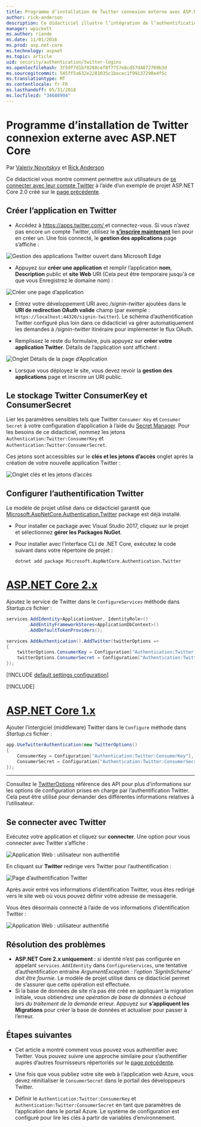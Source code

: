 ```yaml
---
title: Programme d’installation de Twitter connexion externe avec ASP.NET Core
author: rick-anderson
description: Ce didacticiel illustre l’intégration de l’authentification utilisateur de compte Twitter dans une application ASP.NET Core existante.
manager: wpickett
ms.author: riande
ms.date: 11/01/2016
ms.prod: asp.net-core
ms.technology: aspnet
ms.topic: article
uid: security/authentication/twitter-logins
ms.openlocfilehash: 3f59f7d1bf0280cef8f7757e8cd57d4872769b3d
ms.sourcegitcommit: 545ff5a632e2281035c1becec1f99137298e4f5c
ms.translationtype: MT
ms.contentlocale: fr-FR
ms.lasthandoff: 05/31/2018
ms.locfileid: "34688994"
---
```

# <a name="twitter-external-login-setup-with-aspnet-core"></a>Programme d’installation de Twitter connexion externe avec ASP.NET Core

Par [Valeriy Novytskyy](https://github.com/01binary) et [Rick Anderson](https://twitter.com/RickAndMSFT)

Ce didacticiel vous montre comment permettre aux utilisateurs de [se connecter avec leur compte Twitter](https://dev.twitter.com/web/sign-in/desktop-browser) à l’aide d’un exemple de projet ASP.NET Core 2.0 créé sur le [page précédente](xref:security/authentication/social/index).

## <a name="create-the-app-in-twitter"></a>Créer l’application en Twitter

* Accédez à [ https://apps.twitter.com/ ](https://apps.twitter.com/) et connectez-vous. Si vous n’avez pas encore un compte Twitter, utilisez le **[s’inscrire maintenant](https://twitter.com/signup)** lien pour en créer un. Une fois connecté, le **gestion des applications** page s’affiche :

![Gestion des applications Twitter ouvert dans Microsoft Edge](index/_static/TwitterAppManage.png)

* Appuyez sur **créer une application** et remplir l’application **nom**, **Description** public et **site Web** URI (Cela peut être temporaire jusqu'à ce que vous Enregistrez le domaine nom) :

![Créer une page d’application](index/_static/TwitterCreate.png)

* Entrez votre développement URI avec */signin-twitter* ajoutées dans le **URI de redirection OAuth valide** champ (par exemple : `https://localhost:44320/signin-twitter`). Le schéma d’authentification Twitter configuré plus loin dans ce didacticiel va gérer automatiquement les demandes à */signin-twitter* itinéraire pour implémenter le flux OAuth.

* Remplissez le reste du formulaire, puis appuyez sur **créer votre application Twitter**. Détails de l’application sont affichent :

![Onglet Détails de la page d’Application](index/_static/TwitterAppDetails.png)

* Lorsque vous déployez le site, vous devez revoir la **gestion des applications** page et inscrire un URI public.

## <a name="storing-twitter-consumerkey-and-consumersecret"></a>Le stockage Twitter ConsumerKey et ConsumerSecret

Lier les paramètres sensibles tels que Twitter `Consumer Key` et `Consumer Secret` à votre configuration d’application à l’aide du [Secret Manager](xref:security/app-secrets). Pour les besoins de ce didacticiel, nommez les jetons `Authentication:Twitter:ConsumerKey` et `Authentication:Twitter:ConsumerSecret`.

Ces jetons sont accessibles sur le **clés et les jetons d’accès** onglet après la création de votre nouvelle application Twitter :

![Onglet clés et les jetons d’accès](index/_static/TwitterKeys.png)

## <a name="configure-twitter-authentication"></a>Configurer l’authentification Twitter

Le modèle de projet utilisé dans ce didacticiel garantit que [Microsoft.AspNetCore.Authentication.Twitter](https://www.nuget.org/packages/Microsoft.AspNetCore.Authentication.Twitter) package est déjà installé.

* Pour installer ce package avec Visual Studio 2017, cliquez sur le projet et sélectionnez **gérer les Packages NuGet**.
* Pour installer avec l’interface CLI de .NET Core, exécutez le code suivant dans votre répertoire de projet :

   `dotnet add package Microsoft.AspNetCore.Authentication.Twitter`

# <a name="aspnet-core-2xtabaspnetcore2x"></a>[ASP.NET Core 2.x](#tab/aspnetcore2x/)

Ajoutez le service de Twitter dans le `ConfigureServices` méthode dans *Startup.cs* fichier :

```csharp
services.AddIdentity<ApplicationUser, IdentityRole>()
        .AddEntityFrameworkStores<ApplicationDbContext>()
        .AddDefaultTokenProviders();

services.AddAuthentication().AddTwitter(twitterOptions =>
{
    twitterOptions.ConsumerKey = Configuration["Authentication:Twitter:ConsumerKey"];
    twitterOptions.ConsumerSecret = Configuration["Authentication:Twitter:ConsumerSecret"];
});
```

[!INCLUDE [default settings configuration](includes/default-settings.md)]

[!INCLUDE[](~/includes/chain-auth-providers.md)]

# <a name="aspnet-core-1xtabaspnetcore1x"></a>[ASP.NET Core 1.x](#tab/aspnetcore1x/)

Ajouter l’intergiciel (middleware) Twitter dans le `Configure` méthode dans *Startup.cs* fichier :

```csharp
app.UseTwitterAuthentication(new TwitterOptions()
{
    ConsumerKey = Configuration["Authentication:Twitter:ConsumerKey"],
    ConsumerSecret = Configuration["Authentication:Twitter:ConsumerSecret"]
});
```

---

Consultez le [TwitterOptions](/dotnet/api/microsoft.aspnetcore.builder.twitteroptions) référence des API pour plus d’informations sur les options de configuration prises en charge par l’authentification Twitter. Cela peut être utilisé pour demander des différentes informations relatives à l’utilisateur.

## <a name="sign-in-with-twitter"></a>Se connecter avec Twitter

Exécutez votre application et cliquez sur **connecter**. Une option pour vous connecter avec Twitter s’affiche :

![Application Web : utilisateur non authentifié](index/_static/DoneTwitter.png)

En cliquant sur **Twitter** redirige vers Twitter pour l’authentification :

![Page d’authentification Twitter](index/_static/TwitterLogin.png)

Après avoir entré vos informations d’identification Twitter, vous êtes redirigé vers le site web où vous pouvez définir votre adresse de messagerie.

Vous êtes désormais connecté à l’aide de vos informations d’identification Twitter :

![Application Web : utilisateur authentifié](index/_static/Done.png)

## <a name="troubleshooting"></a>Résolution des problèmes

* **ASP.NET Core 2.x uniquement :** si identité n’est pas configurée en appelant `services.AddIdentity` dans `ConfigureServices`, une tentative d’authentification entraîne *ArgumentException : l’option 'SignInScheme' doit être fournie*. Le modèle de projet utilisé dans ce didacticiel permet de s’assurer que cette opération est effectuée.
* Si la base de données de site n’a pas été créé en appliquant la migration initiale, vous obtiendrez *une opération de base de données a échoué lors du traitement de la demande* erreur. Appuyez sur **s’appliquent les Migrations** pour créer la base de données et actualiser pour passer à l’erreur.

## <a name="next-steps"></a>Étapes suivantes

* Cet article a montré comment vous pouvez vous authentifier avec Twitter. Vous pouvez suivre une approche similaire pour s’authentifier auprès d’autres fournisseurs répertoriés sur le [page précédente](xref:security/authentication/social/index).

* Une fois que vous publiez votre site web à l’application web Azure, vous devez réinitialiser le `ConsumerSecret` dans le portail des développeurs Twitter.

* Définir le `Authentication:Twitter:ConsumerKey` et `Authentication:Twitter:ConsumerSecret` en tant que paramètres de l’application dans le portail Azure. Le système de configuration est configuré pour lire les clés à partir de variables d’environnement.
